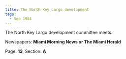 ```yaml
---  
title: The North Key Largo development  
tags:  
  - Sep 1984  
---  
```

  
The North Key Largo development committee meets.  
  
Newspapers: **Miami Morning News or The Miami Herald**  
  
Page: **13**, Section: **A** 
